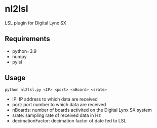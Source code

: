 # nl2lsl
LSL plugin for Digital Lynx SX

## Requirements
- python=3.9
- numpy
- pylsl

## Usage
```
python nl2lsl.py <IP> <port> <nBoard> <srate>
```
- IP: IP address to which data are received
- port: port number to which data are received
- nBoards: number of boards activited on the Digital Lynx SX system
- srate: sampling rate of received data in Hz
- decimationFactor: decimation factor of date fed to LSL
